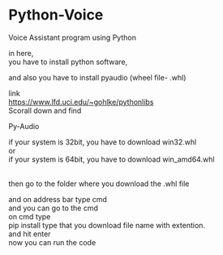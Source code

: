 # Python-Voice
Voice Assistant program using Python<br>


in here,<br>
you have to install python software,<br>

and also you have to install pyaudio (wheel file- .whl)<br>

link<br>
https://www.lfd.uci.edu/~gohlke/pythonlibs
<br>
Scorall down and find<br>

Py-Audio<br>

if your system is 32bit, you have to download win32.whl 
<br>
or
<br>
if your system is 64bit, you have to download win_amd64.whl

<br>
then go to the folder where you download the .whl file <br>

and on address bar type cmd
<br>and you can go to the cmd
<br>
on cmd type<br>
pip install type that you download file name with extention.
<br>
and hit enter
<br> now you can run the code
